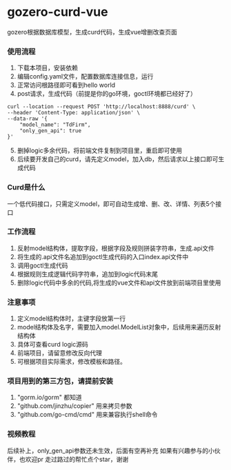 # gozero-curd-vue
gozero根据数据库模型，生成curd代码，生成vue增删改查页面

### 使用流程
1. 下载本项目，安装依赖
2. 编辑config.yaml文件，配置数据库连接信息，运行
3. 正常访问根路径即可看到hello world
4. post请求，生成代码（前提是你的go环境，goctl环境都已经好了）
```
curl --location --request POST 'http://localhost:8888/curd' \
--header 'Content-Type: application/json' \
--data-raw '{
    "model_name": "TdFirm",
    "only_gen_api": true
}'
```
5. 删掉logic多余代码，将前端文件复制到项目里，重启即可使用
6. 后续要开发自己的curd，请先定义model，加入db，然后请求以上接口即可生成代码

### Curd是什么
一个低代码接口，只需定义model，即可自动生成增、删、改、详情、列表5个接口

### 工作流程
1. 反射model结构体，提取字段，根据字段及规则拼装字符串，生成.api文件
2. 将生成的.api文件名追加到goctl生成代码的入口index.api文件中
3. 调用goctl生成代码
4. 根据规则生成逻辑代码字符串，追加到logic代码末尾
5. 删除logic代码中多余的代码,将生成的vue文件和api文件放到前端项目里使用

### 注意事项
1. 定义model结构体时，主键字段放第一行
2. model结构体及名字，需要加入model.ModelList对象中，后续用来遍历反射结构体
3. 具体可查看curd logic源码
4. 前端项目，请留意修改反向代理
5. 可根据项目实际需求，修改模板和路径。

### 项目用到的第三方包，请提前安装
1. "gorm.io/gorm" 都知道
2. "github.com/jinzhu/copier" 用来拷贝参数
3. "github.com/go-cmd/cmd" 用来兼容执行shell命令

### 视频教程
后续补上，only_gen_api参数还未生效，后面有空再补充
如果有兴趣参与的小伙伴，也欢迎pr
走过路过的帮忙点个star，谢谢